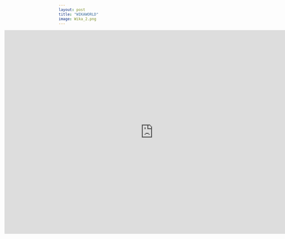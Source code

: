 ```yaml
---
layout: post
title: "WIKAWORLD"
image: Wika_2.png
---
```


<!-- <div style="padding:56.25% 0 0 0;position:relative;"><iframe src="https://player.vimeo.com/video/800142262?h=f18762786e&amp;badge=0&amp;autopause=0&amp;player_id=0&amp;app_id=58479" frameborder="0" allow="autoplay; fullscreen; picture-in-picture" allowfullscreen style="position:absolute;top:0;left:0;width="960"height="660" style=" margin-left: -175px !important; "> title="ANIMACJA 1 POKOJ (2)"></iframe></div> -->
  
  <iframe class="featured-image" frameborder="0" src="https://player.vimeo.com/video/800142262?h=f18762786e&amp;badge=0&amp;autopause=0&amp;player_id=0&amp;app_id=58479" allowfullscreen="" width="960" height="660" style=" margin-left: -175px !important; "></iframe>
  
  <script src="https://player.vimeo.com/api/player.js"></script>

